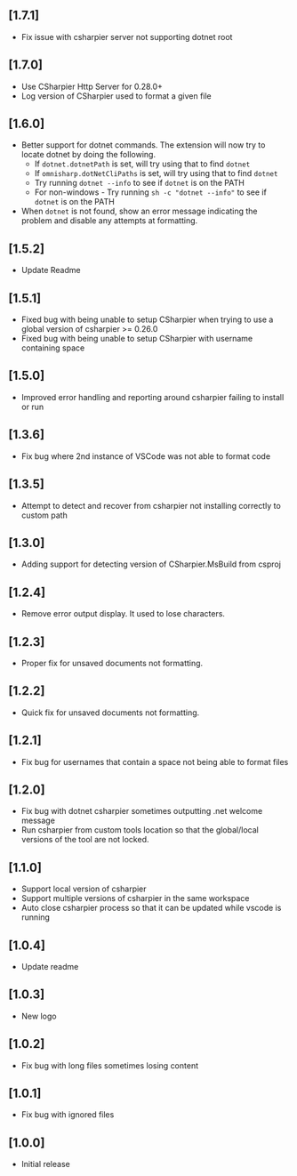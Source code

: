 ## [1.7.1]
- Fix issue with csharpier server not supporting dotnet root

## [1.7.0]
- Use CSharpier Http Server for 0.28.0+
- Log version of CSharpier used to format a given file

## [1.6.0]
- Better support for dotnet commands. The extension will now try to locate dotnet by doing the following.
  - If `dotnet.dotnetPath` is set, will try using that to find `dotnet`
  - If `omnisharp.dotNetCliPaths` is set, will try using that to find `dotnet`
  - Try running `dotnet --info` to see if `dotnet` is on the PATH
  - For non-windows - Try running `sh -c "dotnet --info"` to see if `dotnet` is on the PATH
- When `dotnet` is not found, show an error message indicating the problem and disable any attempts at formatting.

## [1.5.2]
- Update Readme

## [1.5.1]
- Fixed bug with being unable to setup CSharpier when trying to use a global version of csharpier >= 0.26.0
- Fixed bug with being unable to setup CSharpier with username containing space

## [1.5.0]
- Improved error handling and reporting around csharpier failing to install or run

## [1.3.6]
- Fix bug where 2nd instance of VSCode was not able to format code

## [1.3.5]
- Attempt to detect and recover from csharpier not installing correctly to custom path

## [1.3.0]
- Adding support for detecting version of CSharpier.MsBuild from csproj

## [1.2.4]
- Remove error output display. It used to lose characters.

## [1.2.3]
- Proper fix for unsaved documents not formatting.

## [1.2.2]
- Quick fix for unsaved documents not formatting.

## [1.2.1]
- Fix bug for usernames that contain a space not being able to format files

## [1.2.0]
- Fix bug with dotnet csharpier sometimes outputting .net welcome message
- Run csharpier from custom tools location so that the global/local versions of the tool are not locked.

## [1.1.0]

- Support local version of csharpier
- Support multiple versions of csharpier in the same workspace
- Auto close csharpier process so that it can be updated while vscode is running

## [1.0.4]

- Update readme

## [1.0.3]

- New logo

## [1.0.2]

- Fix bug with long files sometimes losing content

## [1.0.1]

- Fix bug with ignored files

## [1.0.0]

- Initial release
